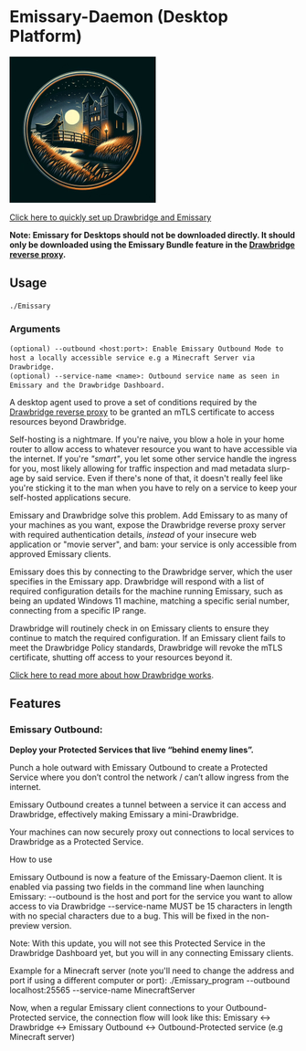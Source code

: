 # Emissary-Daemon (Desktop Platform)
![Emissary Logo](./emissary_logo.jpg)

[Click here to quickly set up Drawbridge and Emissary](https://github.com/dhens/Drawbridge/wiki/Quick-Start-Up-Guide-%E2%80%90-Get-Drawbridge-and-Emissary-protecting-your-applications-%E2%80%90-v0.1.0%E2%80%90alpha)

**Note: Emissary for Desktops should not be downloaded directly. It should only be downloaded using the Emissary Bundle feature in the [Drawbridge reverse proxy](https://github.com/dhens/Drawbridge).**

## Usage
`./Emissary`

### Arguments
```
(optional) --outbound <host:port>: Enable Emissary Outbound Mode to host a locally accessible service e.g a Minecraft Server via Drawbridge.
(optional) --service-name <name>: Outbound service name as seen in Emissary and the Drawbridge Dashboard.
```


A desktop agent used to prove a set of conditions required by the [Drawbridge reverse proxy](https://github.com/dhens/Drawbridge) to be granted an mTLS certificate to access resources beyond Drawbridge. 

Self-hosting is a nightmare. If you're naive, you blow a hole in your home router to allow access to whatever resource you want to have accessible via the internet. If you're *"smart"*, you let some other service handle the ingress for you, most likely allowing for traffic inspection and mad metadata slurp-age by said service. Even if there's none of that, it doesn't really feel like you're sticking it to the man when you have to rely on a service to keep your self-hosted applications secure.

Emissary and Drawbridge solve this problem. Add Emissary to as many of your machines as you want, expose the Drawbridge reverse proxy server with required authentication details, _instead_ of your insecure web application or "movie server", and bam: your service is only accessible from approved Emissary clients.

Emissary does this by connecting to the Drawbridge server, which the user specifies in the Emissary app. Drawbridge will respond with a list of required configuration details for the machine running Emissary, such as being an updated Windows 11 machine, matching a specific serial number, connecting from a specific IP range. 

Drawbridge will routinely check in on Emissary clients to ensure they continue to match the required configuration. If an Emissary client fails to meet the Drawbridge Policy standards, Drawbridge will revoke the mTLS certificate, shutting off access to your resources beyond it. 

[Click here to read more about how Drawbridge works](https://github.com/dhens/Drawbridge).

## Features

### Emissary Outbound: 
**Deploy your Protected Services that live “behind enemy lines”.**

Punch a hole outward with Emissary Outbound to create a Protected Service where you don’t control the network / can’t allow ingress from the internet.

Emissary Outbound creates a tunnel between a service it can access and Drawbridge, effectively making Emissary a mini-Drawbridge.

Your machines can now securely proxy out connections to local services to Drawbridge as a Protected Service.

How to use

Emissary Outbound is now a feature of the Emissary-Daemon client. It is enabled via passing two fields in the command line when launching Emissary:
--outbound is the host and port for the service you want to allow access to via Drawbridge
--service-name MUST be 15 characters in length with no special characters due to a bug. This will be fixed in the non-preview version.

Note: With this update, you will not see this Protected Service in the Drawbridge Dashboard yet, but you will in any connecting Emissary clients.

Example for a Minecraft server (note you'll need to change the address and port if using a different computer or port):
./Emissary_program --outbound localhost:25565 --service-name MinecraftServer

Now, when a regular Emissary client connections to your Outbound-Protected service, the connection flow will look like this:
Emissary <-> Drawbridge <-> Emissary Outbound <-> Outbound-Protected service (e.g Minecraft server)


